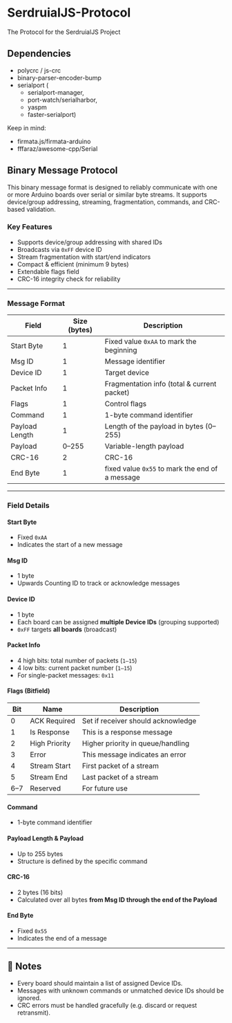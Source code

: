 # SerdruialJS-Protocol

The Protocol for the SerdruialJS Project

## Dependencies

- polycrc / js-crc
- binary-parser-encoder-bump
- serialport (
  - serialport-manager, 
  - port-watch/serialharbor, 
  - yaspm
  - faster-serialport)

Keep in mind:
- firmata.js/firmata-arduino
- fffaraz/awesome-cpp/Serial


## Binary Message Protocol

This binary message format is designed to reliably communicate with 
one or more Arduino boards over serial or similar byte streams. 
It supports device/group addressing, streaming, fragmentation, 
commands, and CRC-based validation.

### Key Features

- Supports device/group addressing with shared IDs
- Broadcasts via `0xFF` device ID
- Stream fragmentation with start/end indicators
- Compact & efficient (minimum 9 bytes)
- Extendable flags field
- CRC-16 integrity check for reliability

---

### Message Format

| Field          | Size (bytes) | Description                                     |
| -------------- | ------------ | ----------------------------------------------- |
| Start Byte     | 1            | Fixed value `0xAA` to mark the beginning        |
| Msg ID         | 1            | Message identifier                              |
| Device ID      | 1            | Target device                                   |
| Packet Info    | 1            | Fragmentation info (total & current packet)     |
| Flags          | 1            | Control flags                                   |
| Command        | 1            | 1-byte command identifier                       |
| Payload Length | 1            | Length of the payload in bytes (0–255)          |
| Payload        | 0–255        | Variable-length payload                         |
| CRC-16         | 2            | CRC-16                                          |
| End Byte       | 1            | fixed value `0x55` to mark the end of a message |

---

### Field Details

#### Start Byte

- Fixed `0xAA`
- Indicates the start of a new message

#### Msg ID

- 1 byte
- Upwards Counting ID to track or acknowledge messages

#### Device ID

- 1 byte
- Each board can be assigned **multiple Device IDs** (grouping supported)
- `0xFF` targets **all boards** (broadcast)

#### Packet Info

- 4 high bits: total number of packets (`1–15`)
- 4 low bits: current packet number (`1–15`)
- For single-packet messages: `0x11`

#### Flags (Bitfield)

| Bit | Name          | Description                        |
| --- | ------------- | ---------------------------------- |
| 0   | ACK Required  | Set if receiver should acknowledge |
| 1   | Is Response   | This is a response message         |
| 2   | High Priority | Higher priority in queue/handling  |
| 3   | Error         | This message indicates an error    |
| 4   | Stream Start  | First packet of a stream           |
| 5   | Stream End    | Last packet of a stream            |
| 6–7 | Reserved      | For future use                     |

#### Command

- 1-byte command identifier

#### Payload Length & Payload

- Up to 255 bytes
- Structure is defined by the specific command

#### CRC-16

- 2 bytes (16 bits)
- Calculated over all bytes **from Msg ID through the end of the Payload**

#### End Byte

- Fixed `0x55`
- Indicates the end of a message

---

## 🔄 Notes

- Every board should maintain a list of assigned Device IDs.
- Messages with unknown commands or unmatched device IDs should be ignored.
- CRC errors must be handled gracefully (e.g. discard or request retransmit).
